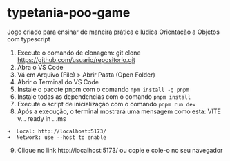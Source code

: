# typetania-poo-game

Jogo criado para ensinar de maneira prática e lúdica Orientação a Objetos com typescript

1. Execute o comando de clonagem:
   git clone https://github.com/usuario/repositorio.git
2. Abra o VS Code
3. Vá em Arquivo (File) > Abrir Pasta (Open Folder)
4. Abrir o Terminal do VS Code
5. Instale o pacote pnpm com o comando `npm install -g pnpm`
6. Instale todas as dependencias com o comando `pnpm install`
7. Execute o script de inicialização com o comando `pnpm run dev`
8. Após a execução, o terminal mostrará uma mensagem como esta:
   VITE v... ready in ...ms

```
➜  Local: http://localhost:5173/
➜  Network: use --host to enable
```

9. Clique no link http://localhost:5173/ ou copie e cole-o no seu navegador

